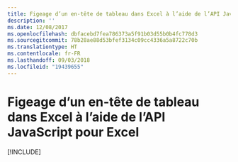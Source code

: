 ```yaml
---
title: Figeage d’un en-tête de tableau dans Excel à l’aide de l’API JavaScript pour Excel
description: ''
ms.date: 12/08/2017
ms.openlocfilehash: dbfacebd7fea786373a5f91b03d55b0b4fc778d3
ms.sourcegitcommit: 78b28ae88d53bfef3134c09cc4336a5a8722c70b
ms.translationtype: HT
ms.contentlocale: fr-FR
ms.lasthandoff: 09/03/2018
ms.locfileid: "19439655"
---
```

# <a name="freeze-a-table-header-in-excel-using-the-excel-javascript-api"></a>Figeage d’un en-tête de tableau dans Excel à l’aide de l’API JavaScript pour Excel

[!INCLUDE[](../includes/excel-tutorial-freeze-header.md)]